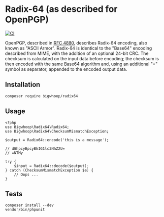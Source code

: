 # Radix-64 (as described for OpenPGP)

[![CI](https://github.com/bigwhoop/radix64/actions/workflows/ci.yml/badge.svg)](https://github.com/bigwhoop/radix64/actions/workflows/ci.yml)

OpenPGP, described in [RFC 4880](http://tools.ietf.org/html/rfc4880), describes Radix-64 encoding, also known as "ASCII
Armor". Radix-64 is identical to the "Base64" encoding described from MIME, with the addition of an optional 24-bit CRC.
The checksum is calculated on the input data before encoding; the checksum is then encoded with the same Base64
algorithm and, using an additional "=" symbol as separator, appended to the encoded output data.

## Installation

    composer require bigwhoop/radix64

## Usage

    <?php
    use Bigwhoop\Radix64\Radix64;
    use Bigwhoop\Radix64\ChecksumMismatchException;
    
    $output = Radix64::encode('this is a message');
    
    // dGhpcyBpcyBhIG1lc3NhZ2U=
    // =NTMy
    
    try {
        $input = Radix64::decode($output);
    } catch (ChecksumMismatchException $e) {
        // Oops ...
    }

## Tests

    composer install --dev
    vendor/bin/phpunit
